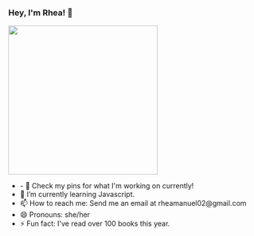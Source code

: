 
### Hey, I'm Rhea! 👋
<!--
**rhea-manuel/rhea-manuel** is a ✨ _special_ ✨ repository because its `README.md` (this file) appears on your GitHub profile.

Here are some ideas to get you started:

- 🔭 I’m currently working on ...
- 🌱 I’m currently learning ...
- 👯 I’m looking to collaborate on ...
- 🤔 I’m looking for help with ...
- 💬 Ask me about ...
- 📫 How to reach me: ...
- 😄 Pronouns: ...
- ⚡ Fun fact: ...
-->
<p float="left"><img src = "https://i.postimg.cc/FRswxBxC/Professional.png" height=300px> <ul>
  <li>- 🔭 Check my pins for what I'm working on currently!</li>
<li>🌱 I’m currently learning Javascript.</li>
<li> 📫 How to reach me: Send me an email at rheamanuel02@gmail.com</li>
<li> 😄 Pronouns: she/her</li>
<li>⚡ Fun fact: I've read over 100 books this year.</li>
</ul></p>
